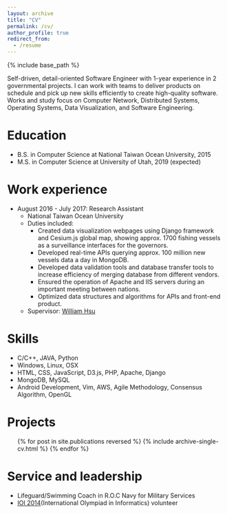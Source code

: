 ```yaml
---
layout: archive
title: "CV"
permalink: /cv/
author_profile: true
redirect_from:
  - /resume
---
```


{% include base_path %}

Self-driven, detail-oriented Software Engineer with 1-year experience in 2 governmental projects. I can work with teams to deliver products on schedule and pick up new skills efficiently to create high-quality software. Works and study focus on Computer Network, Distributed Systems, Operating Systems, Data Visualization, and Software Engineering.

Education
======
* B.S. in Computer Science at National Taiwan Ocean University, 2015
* M.S. in Computer Science at University of Utah, 2019 (expected)

Work experience
======
* August 2016 - July 2017: Research Assistant
  * National Taiwan Ocean University
  * Duties included: 
    * Created data visualization webpages using Django framework and Cesium.js global map, showing approx. 1700 fishing vessels as a surveillance interfaces for the governors.  
    * Developed real-time APIs querying approx. 100 million new vessels data a day in MongoDB.  
    * Developed data validation tools and database transfer tools to increase efficiency of merging database from different vendors.  
    * Ensured the operation of Apache and IIS servers during an important meeting between nations.  
    * Optimized data structures and algorithms for APIs and front-end product.  
  * Supervisor: [William Hsu](http://capitol.cse.ntou.edu.tw/wwyhsu/)
  
Skills
======
* C/C++, JAVA, Python
* Windows, Linux, OSX
* HTML, CSS, JavaScript, D3.js, PHP, Apache, Django
* MongoDB, MySQL
* Android Development, Vim, AWS, Agile Methodology, Consensus Algorithm, OpenGL

Projects
======
  <ul>{% for post in site.publications reversed %}
    {% include archive-single-cv.html %}
  {% endfor %}</ul>
  
Service and leadership
======
* Lifeguard/Swimming Coach in R.O.C Navy for Military Services
* [IOI 2014](https://www.ioi2014.org/)(International Olympiad in Informatics) volunteer